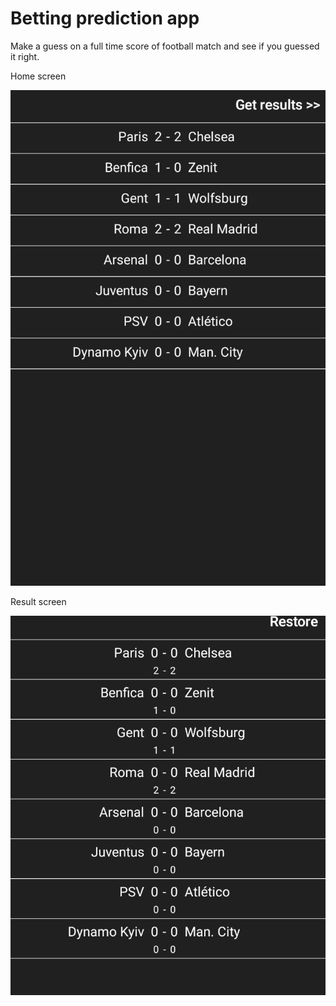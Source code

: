 # Betting prediction app

Make a guess on a full time score of football match and see if you guessed it right.

Home screen

![alt text](https://github.com/adeelcodes/BettingPredictions/blob/9aac27a586524f0f759334810884a0516366a530/app/screenshots/home.png "Home screen")

Result screen

![alt text](https://github.com/adeelcodes/BettingPredictions/blob/9aac27a586524f0f759334810884a0516366a530/app/screenshots/results.png "Result screen")